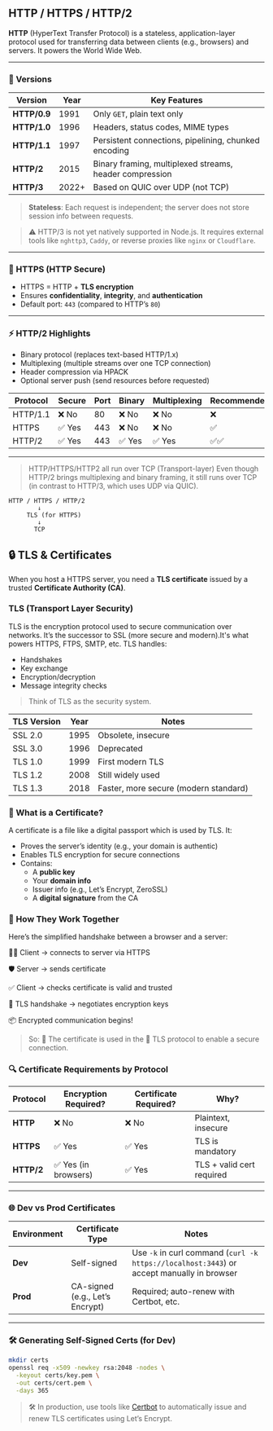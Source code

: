 ## HTTP / HTTPS / HTTP/2

**HTTP** (HyperText Transfer Protocol) is a stateless, application-layer protocol used for transferring data between clients (e.g., browsers) and servers. It powers the World Wide Web.

---

### 📜 Versions

| Version      | Year  | Key Features                                            |
| ------------ | ----- | ------------------------------------------------------- |
| **HTTP/0.9** | 1991  | Only `GET`, plain text only                             |
| **HTTP/1.0** | 1996  | Headers, status codes, MIME types                       |
| **HTTP/1.1** | 1997  | Persistent connections, pipelining, chunked encoding    |
| **HTTP/2**   | 2015  | Binary framing, multiplexed streams, header compression |
| **HTTP/3**   | 2022+ | Based on QUIC over UDP (not TCP)                        |

> **Stateless**: Each request is independent; the server does not store session info between requests.

> ⚠️ HTTP/3 is not yet natively supported in Node.js. It requires external tools like `nghttp3`, `Caddy`, or reverse proxies like `nginx` or `Cloudflare`.

---

### 🔐 HTTPS (HTTP Secure)

- HTTPS = HTTP + **TLS encryption**
- Ensures **confidentiality**, **integrity**, and **authentication**
- Default port: `443` (compared to HTTP’s `80`)

---

### ⚡ HTTP/2 Highlights

- Binary protocol (replaces text-based HTTP/1.x)
- Multiplexing (multiple streams over one TCP connection)
- Header compression via HPACK
- Optional server push (send resources before requested)

| Protocol | Secure | Port | Binary | Multiplexing | Recommended |
| -------- | ------ | ---- | ------ | ------------ | ----------- |
| HTTP/1.1 | ❌ No  | 80   | ❌ No  | ❌ No        | ❌          |
| HTTPS    | ✅ Yes | 443  | ❌ No  | ❌ No        | ✅          |
| HTTP/2   | ✅ Yes | 443  | ✅ Yes | ✅ Yes       | ✅✅        |

---

> HTTP/HTTPS/HTTP2 all run over TCP (Transport-layer)
> Even though HTTP/2 brings multiplexing and binary framing, it still runs over TCP (in contrast to HTTP/3, which uses UDP via QUIC).

```
HTTP / HTTPS / HTTP/2
        ↓
     TLS (for HTTPS)
        ↓
       TCP
```

## 🔒 TLS & Certificates

When you host a HTTPS server, you need a **TLS certificate** issued by a trusted **Certificate Authority (CA)**.

### TLS (Transport Layer Security)

TLS is the encryption protocol used to secure communication over networks. It’s the successor to SSL (more secure and modern).It's what powers HTTPS, FTPS, SMTP, etc.
TLS handles:

- Handshakes
- Key exchange
- Encryption/decryption
- Message integrity checks

> Think of TLS as the security system.

| TLS Version | Year | Notes                                 |
| ----------- | ---- | ------------------------------------- |
| SSL 2.0     | 1995 | Obsolete, insecure                    |
| SSL 3.0     | 1996 | Deprecated                            |
| TLS 1.0     | 1999 | First modern TLS                      |
| TLS 1.2     | 2008 | Still widely used                     |
| TLS 1.3     | 2018 | Faster, more secure (modern standard) |

### 📄 What is a Certificate?

A certificate is a file like a digital passport which is used by TLS. It:

- Proves the server’s identity (e.g., your domain is authentic)
- Enables TLS encryption for secure connections
- Contains:
  - A **public key**
  - Your **domain info**
  - Issuer info (e.g., Let’s Encrypt, ZeroSSL)
  - A **digital signature** from the CA

### 🔄 How They Work Together

Here’s the simplified handshake between a browser and a server:

🧑‍💻 Client → connects to server via HTTPS

🛡️ Server → sends certificate

✅ Client → checks certificate is valid and trusted

🔐 TLS handshake → negotiates encryption keys

📦 Encrypted communication begins!

> So: 📜 The certificate is used in the 🔐 TLS protocol to enable a secure connection.

### 🔍 Certificate Requirements by Protocol

| Protocol   | Encryption Required? | Certificate Required? | Why?                      |
| ---------- | -------------------- | --------------------- | ------------------------- |
| **HTTP**   | ❌ No                | ❌ No                 | Plaintext, insecure       |
| **HTTPS**  | ✅ Yes               | ✅ Yes                | TLS is mandatory          |
| **HTTP/2** | ✅ Yes (in browsers) | ✅ Yes                | TLS + valid cert required |

---

### 🌐 Dev vs Prod Certificates

| Environment | Certificate Type                | Notes                                                                                     |
| ----------- | ------------------------------- | ----------------------------------------------------------------------------------------- |
| **Dev**     | Self-signed                     | Use `-k` in curl command (`curl -k https://localhost:3443`) or accept manually in browser |
| **Prod**    | CA-signed (e.g., Let’s Encrypt) | Required; auto-renew with Certbot, etc.                                                   |

---

### 🛠️ Generating Self-Signed Certs (for Dev)

```bash
mkdir certs
openssl req -x509 -newkey rsa:2048 -nodes \
  -keyout certs/key.pem \
  -out certs/cert.pem \
  -days 365
```

> 🛠 In production, use tools like [Certbot](https://certbot.eff.org/) to automatically issue and renew TLS certificates using Let’s Encrypt.
